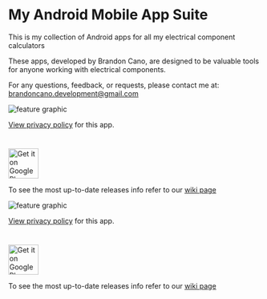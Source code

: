 # My Android Mobile App Suite

This is my collection of Android apps for all my electrical component calculators

These apps, developed by Brandon Cano, are designed to be valuable tools for anyone working with electrical components.

For any questions, feedback, or requests, please contact me at: brandoncano.development@gmail.com

<p>
  <img src="https://github.com/BranCann15/ResistanceCalculatorApp/blob/main/docs/resistor/ic_feature_graphic-playstore.webp" title="feature graphic" alt="feature graphic">
</p>

[View privacy policy](https://bmcano.github.io/mobile-app-suite/privacy-policy/resistor.html) for this app.

# 
<a href="https://play.google.com/store/apps/details?id=com.brandoncano.resistancecalculator" target="_blank">
  <img alt="Get it on Google Play"
       src="https://play.google.com/intl/en_us/badges/images/generic/en-play-badge.png" height="60"/>
</a>

To see the most up-to-date releases info refer to our [wiki page](https://github.com/bmcano/ResistanceCalculatorApp/wiki/Releases)

<p>
  <img src="https://github.com/BranCann15/ResistanceCalculatorApp/blob/main/docs/inductor/ic_feature_graphic-playstore.webp" title="feature graphic" alt="feature graphic">
</p>

[View privacy policy](https://bmcano.github.io/mobile-app-suite/privacy-policy/inductor.html) for this app.

# 
<a href="https://play.google.com/store/apps/details?id=com.brandoncano.inductancecalculator" target="_blank">
  <img alt="Get it on Google Play"
       src="https://play.google.com/intl/en_us/badges/images/generic/en-play-badge.png" height="60"/>
</a>

To see the most up-to-date releases info refer to our [wiki page](https://github.com/bmcano/ResistanceCalculatorApp/wiki/Releases)
